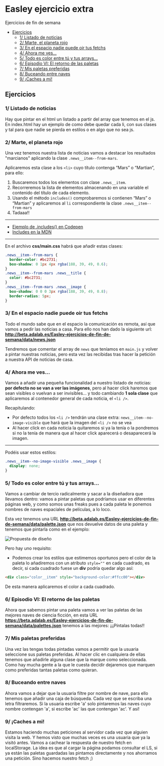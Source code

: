 # Easley ejercicio extra

Ejercicios de fin de semana

<!-- TOC depthFrom:2 -->

- [Ejercicios](#ejercicios)
  - [1/ Listado de noticias](#1-listado-de-noticias)
  - [2/ Marte, el planeta rojo](#2-marte-el-planeta-rojo)
  - [3/ En el espacio nadie puede oir tus fetchs](#3-en-el-espacio-nadie-puede-oir-tus-fetchs)
  - [4/ Ahora me ves...](#4-ahora-me-ves)
  - [5/ Todo es color entre tú y tus arrays...](#5-todo-es-color-entre-tú-y-tus-arrays)
  - [6/ Episodio VI: El retorno de las paletas](#6-episodio-vi-el-retorno-de-las-paletas)
  - [7/ Mis paletas preferidas](#7-mis-paletas-preferidas)
  - [8/ Buceando entre naves](#8-buceando-entre-naves)
  - [9/ ¡Caches a mi!](#9-¡caches-a-mi)

<!-- /TOC -->

## Ejercicios

### 1/ Listado de noticias

Hay que pintar en el html un listado a partir del array que tenemos en el js.
En index.html hay un ejemplo de como debe quedar cada li, con sus clases y tal para que nadie se pierda en estilos o en algo que no sea js.

### 2/ Marte, el planeta rojo

Una vez tenemos nuestra lista de noticias vamos a destacar los resultados "marcianos" aplicando la clase `.news__item--from-mars`.

Aplicaremos esta clase a los `<li>` cuyo título contenga “Mars” o “Martian”, para ello:

1. Buscaremos todos los elementos con clase `.news__item`.
1. Recorreremos la lista de elementos almacenando en una variable el contenido del título de cada elemento.
1. Usando el método `includes()` comprobaremos si contienen “Mars” o “Martian” y aplicaremos al `li` correspondiente la clase `.news__item--from-mars`
1. Tadaaa!!

---

- [Ejemplo de .includes() en Codepen](https://codepen.io/adalab/pen/WKoLGJ?editors=1111)
- [Includes en la MDN](https://developer.mozilla.org/en-US/docs/Web/JavaScript/Reference/Global_Objects/String/includes)

---

En el archivo **css/main.css** habrá que añadir estas clases:

```css
.news__item--from-mars {
  border-color: #bc2731;
  box-shadow: 0 1px 4px rgba(188, 39, 49, 0.6);
}
.news__item--from-mars .news__title {
  color: #bc2731;
}
.news__item--from-mars .news__image {
  box-shadow: 0 0 0 3px rgba(188, 39, 49, 0.8);
  border-radius: 5px;
}
```

### 3/ En el espacio nadie puede oir tus fetchs

Todo el mundo sabe que en el espacio la comunicación es remota, así que vamos a pedir las noticias a casa. Para ello nos han dado la siguiente url: **http://beta.adalab.es/Easley-ejercicios-de-fin-de-semana/data/news.json**

Tendremos que comentar el array de `news` que teníamos en `main.js` y volver a pintar nuestras noticias, pero esta vez las recibidas tras hacer la petición a nuestra API de noticias de casa.

### 4/ Ahora me ves...

Vamos a añadir una pequeña funcionalidad a nuestro listado de noticias: **por defecto no se van a ver las imágenes**, pero al hacer click haremos que sean visibles o vuelvan a ser invisibles... y todo cambiando **1 sola clase** que aplicaremos al contenedor general de cada noticia, el `<li />`.

Recapitulando:

- Por defecto todos los `<li />` tendrán una clase extra: `news__item--no-image-visible` que hará que la imagen del `<li />` no se vea
- Al hacer click en cada noticia la quitaremos si ya la tenía o la pondremos si no la tenía de manera que al hacer click aparecerá o desaparecerá la imagen.

---

Podéis usar estos estilos:

```css
.news__item--no-image-visible .news__image {
  display: none;
}
```

### 5/ Todo es color entre tú y tus arrays...

Vamos a cambiar de tercio radicalmente y sacar a la diseñadora que llevamos dentro: vamos a pintar paletas que podríamos usar en diferentes páginas web, y como somos unas freaks pues a cada paleta le ponemos nombres de naves espaciales de películas, a lo loco.

Esta vez tenemos una URL **http://beta.adalab.es/Easley-ejercicios-de-fin-de-semana/data/palette.json** que nos devuelve datos de una paleta y tenemos que pintarla como en el ejemplo:

![Propuesta de diseño](https://beta.adalab.es/Easley-ejercicios-de-fin-de-semana/assets/images/paleta.png)

Pero hay uno requisito:

- Podemos crear los estilos que estimemos oportunos pero el color de la paleta lo añadiremos con un atributo `style=""` en cada cuadrado, es decir, si cada cuadrado fuese un **div** podría quedar algo así:

```html
<div class="color__item" style="background-color:#ffcc00"></div>
```

De esta manera aplicaremos el color a cada cuadrado.

### 6/ Episodio VI: El retorno de las paletas

Ahora que sabemos pintar una paleta vamos a ver las paletas de las mejores naves de ciencia ficción, en esta URL **https://beta.adalab.es/Easley-ejercicios-de-fin-de-semana/data/palettes.json** tenemos a las mejores: ¡¡¡Píntalas todas!!


### 7/ Mis paletas preferidas

Una vez las tengas todas pintadas vamos a permitir que la usuaria seleccione sus paletas preferidas. Al hacer clic en cualquiera de ellas tenemos que añadirle alguna clase que la marque como seleccionada. Como hay mucha gente a la que le cuesta decidir dejaremos que marquen como preferidas tantas paletas como quieran.

### 8/ Buceando entre naves

Ahora vamos a dejar que la usuaria filtre por nombre de nave, para ello tenemos que añadir una caja de búsqueda. Cada vez que se escriba una letra filtraremos. Si la usuaria escribe 'a' solo pintaremos las naves cuyo nombre contengan 'a', si escribe 'ac' las que contengan 'ac'. Y así!

### 9/ ¡Caches a mi!

Estamos haciendo muchas peticiones al servidor cada vez que alguien visita la web. Y hemos visto que muchas veces es una usuaria que ya la visitó antes. Vamos a cachear la respuesta de nuestro fetch en localStorage.
La idea es que al cargar la página podamos consultar el LS, si ya están las paletas guardadas las pintamos directamente y nos ahorramos una petición. Sino hacemos nuestro fetch ;)
